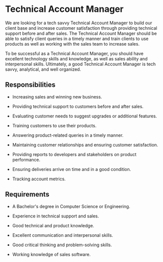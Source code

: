 # Technical Account Manager

We are looking for a tech savvy Technical Account Manager to build our client base and increase customer satisfaction through providing technical support before and after sales. The Technical Account Manager should be able to satisfy client queries in a timely manner and train clients to use products as well as working with the sales team to increase sales.

To be successful as a Technical Account Manager, you should have excellent technology skills and knowledge, as well as sales ability and interpersonal skills. Ultimately, a good Technical Account Manager is tech savvy, analytical, and well organized.

## Responsibilities

* Increasing sales and winning new business.

* Providing technical support to customers before and after sales.

* Evaluating customer needs to suggest upgrades or additional features.

* Training customers to use their products.

* Answering product-related queries in a timely manner.

* Maintaining customer relationships and ensuring customer satisfaction.

* Providing reports to developers and stakeholders on product performance.

* Ensuring deliveries arrive on time and in a good condition.

* Tracking account metrics.

## Requirements

* A Bachelor's degree in Computer Science or Engineering.

* Experience in technical support and sales.

* Good technical and product knowledge.

* Excellent communication and interpersonal skills.

* Good critical thinking and problem-solving skills.

* Working knowledge of sales software.

